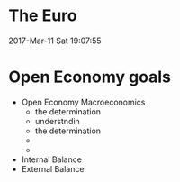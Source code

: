 # The Euro
2017-Mar-11 Sat 19:07:55


# Open Economy goals
- Open Economy Macroeconomics
    - the determination
    - understndin
    - the determination
    - 
    - 
- Internal Balance
- External Balance
